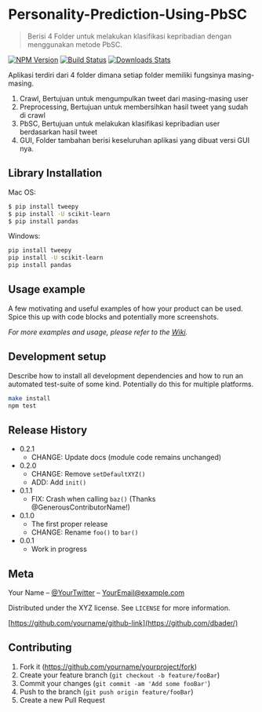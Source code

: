 # Personality-Prediction-Using-PbSC

> Berisi 4 Folder untuk melakukan klasifikasi kepribadian dengan menggunakan metode PbSC.

[![NPM Version][npm-image]][npm-url]
[![Build Status][travis-image]][travis-url]
[![Downloads Stats][npm-downloads]][npm-url]

Aplikasi terdiri dari 4 folder dimana setiap folder memiliki fungsinya masing-masing.
1. Crawl, Bertujuan untuk mengumpulkan tweet dari masing-masing user
2. Preprocessing, Bertujuan untuk membersihkan hasil tweet yang sudah di crawl
3. PbSC, Bertujuan untuk melakukan klasifikasi kepribadian user berdasarkan hasil tweet
4. GUI, Folder tambahan berisi keseluruhan aplikasi yang dibuat versi GUI nya.

## Library Installation

Mac OS:

```sh
$ pip install tweepy
$ pip install -U scikit-learn
$ pip install pandas
```

Windows:

```sh
pip install tweepy
pip install -U scikit-learn
pip install pandas
```

## Usage example

A few motivating and useful examples of how your product can be used. Spice this up with code blocks and potentially more screenshots.

_For more examples and usage, please refer to the [Wiki][wiki]._

## Development setup

Describe how to install all development dependencies and how to run an automated test-suite of some kind. Potentially do this for multiple platforms.

```sh
make install
npm test
```

## Release History

* 0.2.1
    * CHANGE: Update docs (module code remains unchanged)
* 0.2.0
    * CHANGE: Remove `setDefaultXYZ()`
    * ADD: Add `init()`
* 0.1.1
    * FIX: Crash when calling `baz()` (Thanks @GenerousContributorName!)
* 0.1.0
    * The first proper release
    * CHANGE: Rename `foo()` to `bar()`
* 0.0.1
    * Work in progress

## Meta

Your Name – [@YourTwitter](https://twitter.com/dbader_org) – YourEmail@example.com

Distributed under the XYZ license. See ``LICENSE`` for more information.

[https://github.com/yourname/github-link](https://github.com/dbader/)

## Contributing

1. Fork it (<https://github.com/yourname/yourproject/fork>)
2. Create your feature branch (`git checkout -b feature/fooBar`)
3. Commit your changes (`git commit -am 'Add some fooBar'`)
4. Push to the branch (`git push origin feature/fooBar`)
5. Create a new Pull Request

<!-- Markdown link & img dfn's -->
[npm-image]: https://img.shields.io/npm/v/datadog-metrics.svg?style=flat-square
[npm-url]: https://npmjs.org/package/datadog-metrics
[npm-downloads]: https://img.shields.io/npm/dm/datadog-metrics.svg?style=flat-square
[travis-image]: https://img.shields.io/travis/dbader/node-datadog-metrics/master.svg?style=flat-square
[travis-url]: https://travis-ci.org/dbader/node-datadog-metrics
[wiki]: https://github.com/yourname/yourproject/wiki
